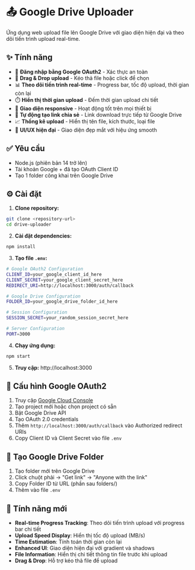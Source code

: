 # 📤 Google Drive Uploader

Ứng dụng web upload file lên Google Drive với giao diện hiện đại và theo dõi tiến trình upload real-time.

## ✨ Tính năng

- 🔐 **Đăng nhập bằng Google OAuth2** - Xác thực an toàn
- 📁 **Drag & Drop upload** - Kéo thả file hoặc click để chọn
- 📊 **Theo dõi tiến trình real-time** - Progress bar, tốc độ upload, thời gian còn lại
- ⏱️ **Hiển thị thời gian upload** - Đếm thời gian upload chi tiết
- 📱 **Giao diện responsive** - Hoạt động tốt trên mọi thiết bị
- 🔗 **Tự động tạo link chia sẻ** - Link download trực tiếp từ Google Drive
- 📈 **Thống kê upload** - Hiển thị tên file, kích thước, loại file
- 🎨 **UI/UX hiện đại** - Giao diện đẹp mắt với hiệu ứng smooth

## ✅ Yêu cầu

- Node.js (phiên bản 14 trở lên)
- Tài khoản Google + đã tạo OAuth Client ID
- Tạo 1 folder công khai trên Google Drive

## ⚙️ Cài đặt

1. **Clone repository:**
```bash
git clone <repository-url>
cd drive-uploader
```

2. **Cài đặt dependencies:**
```bash
npm install
```

3. **Tạo file `.env`:**
```bash
# Google OAuth2 Configuration
CLIENT_ID=your_google_client_id_here
CLIENT_SECRET=your_google_client_secret_here
REDIRECT_URI=http://localhost:3000/auth/callback

# Google Drive Configuration
FOLDER_ID=your_google_drive_folder_id_here

# Session Configuration
SESSION_SECRET=your_random_session_secret_here

# Server Configuration
PORT=3000
```

4. **Chạy ứng dụng:**
```bash
npm start
```

5. **Truy cập:** http://localhost:3000

## 🔧 Cấu hình Google OAuth2

1. Truy cập [Google Cloud Console](https://console.cloud.google.com/)
2. Tạo project mới hoặc chọn project có sẵn
3. Bật Google Drive API
4. Tạo OAuth 2.0 credentials
5. Thêm `http://localhost:3000/auth/callback` vào Authorized redirect URIs
6. Copy Client ID và Client Secret vào file `.env`

## 📁 Tạo Google Drive Folder

1. Tạo folder mới trên Google Drive
2. Click chuột phải → "Get link" → "Anyone with the link"
3. Copy Folder ID từ URL (phần sau folders/)
4. Thêm vào file `.env`

## 🚀 Tính năng mới

- **Real-time Progress Tracking**: Theo dõi tiến trình upload với progress bar chi tiết
- **Upload Speed Display**: Hiển thị tốc độ upload (MB/s)
- **Time Estimation**: Tính toán thời gian còn lại
- **Enhanced UI**: Giao diện hiện đại với gradient và shadows
- **File Information**: Hiển thị chi tiết thông tin file trước khi upload
- **Drag & Drop**: Hỗ trợ kéo thả file để upload
